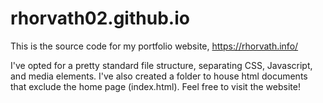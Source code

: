 # rhorvath02.github.io

This is the source code for my portfolio website, https://rhorvath.info/

I've opted for a pretty standard file structure, separating CSS, Javascript, and media elements. I've also created a folder to house html documents that exclude the home page (index.html). Feel free to visit the website!
